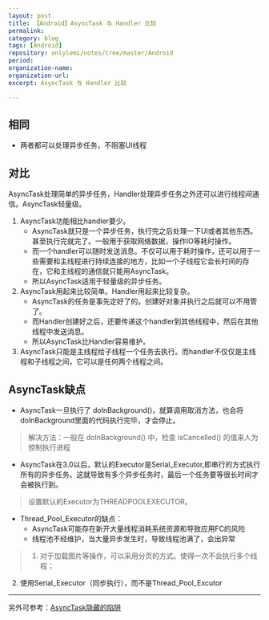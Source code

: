 ```yaml
---
layout: post
title: 【Android】AsyncTask 与 Handler 比较
permalink: 
category: blog
tags: [Android]
repository: onlylemi/notes/tree/master/Android
period: 
organization-name: 
organization-url: 
excerpt: AsyncTask 与 Handler 比较

---
```


## 相同

* 两者都可以处理异步任务，不阻塞UI线程

## 对比

AsyncTask处理简单的异步任务，Handler处理异步任务之外还可以进行线程间通信。AsyncTask轻量级。

1. AsyncTask功能相比handler要少。
    * AsyncTask就只是一个异步任务，执行完之后处理一下UI或者其他东西。甚至执行完就完了。一般用于获取网络数据，操作IO等耗时操作。
    * 而一个handler可以随时发送消息。不仅可以用于耗时操作，还可以用于一些需要和主线程进行持续连接的地方，比如一个子线程它会长时间的存在，它和主线程的通信就只能用AsyncTask。
    * 所以AsyncTask适用于轻量级的异步任务。
2. AsyncTask用起来比较简单。Handler用起来比较复杂。
    * AsyncTask的任务是事先定好了的。创建好对象并执行之后就可以不用管了。
    * 而Handler创建好之后，还要传递这个handler到其他线程中，然后在其他线程中发送消息。
    * 所以AsyncTask比Handler容易维护。
3. AsyncTask只能是主线程给子线程一个任务去执行。而handler不仅仅是主线程和子线程之间，它可以是任何两个线程之间。

## AsyncTask缺点

* AsyncTask一旦执行了 doInBackground()，就算调用取消方法，也会将doInBackground里面的代码执行完毕，才会停止。

> 解决方法：一般在 doInBackground() 中，检查 isCancelled() 的值来人为控制执行进程

* AsyncTask在3.0以后，默认的Executor是Serial_Executor,即串行的方式执行所有的异步任务。这就导致有多个异步任务时，最后一个任务要等很长时间才会被执行到。

> 设置默认的Executor为THREADPOOLEXECUTOR。

* Thread_Pool_Executor的缺点：
	* AsyncTask可能存在新开大量线程消耗系统资源和导致应用FC的风险
	* 线程池不经维护，当大量异步发生时，导致线程池满了，会出异常

> 1. 对于加载图片等操作，可以采用分页的方式。使得一次不会执行多个线程；
2. 使用Serial_Executor（同步执行），而不是Thread_Pool_Excutor

---

另外可参考：[AsyncTask隐藏的陷阱](http://blog.csdn.net/findsafety/article/details/10999843)